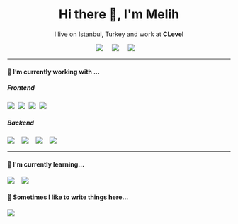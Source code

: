 <h1 align='center'> Hi there 👋, I'm Melih </h1>

<p align='center'>
  I live on Istanbul, Turkey and work at <b>CLevel</b> 
</p>

<!-- <p align='center'>
  <img src="https://komarev.com/ghpvc/?username=kdrmlhcn" alt="kdrmlhcn" />
</p> -->


<p align='center'>
  <a href="https://twitter.com/kdrmlhcn" target="_blank"><img src="https://img.shields.io/badge/twitter-%231DA1F2.svg?&style=for-the-badge&logo=twitter&logoColor=white" /></a>&nbsp;&nbsp;&nbsp;&nbsp;
  <a href="https://www.linkedin.com/in/kadirmelihcan/" target="_blank"><img src="https://img.shields.io/badge/linkedin-%230077B5.svg?&style=for-the-badge&logo=linkedin&logoColor=white" /></a>&nbsp;&nbsp;&nbsp;&nbsp;
  <a href="mailto:kadirmelihcan@gmail.com?subject=Hello"><img src="https://img.shields.io/badge/gmail-%23D14836.svg?&style=for-the-badge&logo=gmail&logoColor=white" /></a>&nbsp;&nbsp;&nbsp;&nbsp;

</p>


<hr>


<!--
**kdrmlhcn/kdrmlhcn** is a ✨ _special_ ✨ repository because its `README.md` (this file) appears on your GitHub profile.

Here are some ideas to get you started:

- 🔭 I’m currently working on ...
- 🌱 I’m currently learning ...
- 👯 I’m looking to collaborate on ...
- 🤔 I’m looking for help with ...
- 💬 Ask me about ...
- 📫 How to reach me: ...
- 😄 Pronouns: ...
- ⚡ Fun fact: ...
-->




<h4> 🔭 I’m currently working with ...</h4>


<h5>Frontend</h5>
<p >
  <img src="https://img.shields.io/badge/html5%20-%23e34f26.svg?&style=for-the-badge&logo=html5&logoColor=white" />&nbsp;&nbsp;<img src="https://img.shields.io/badge/css3%20-%231572B6.svg?&style=for-the-badge&logo=css3&logoColor=white" />&nbsp;&nbsp;<img src="https://img.shields.io/badge/jquery%20-%230769ad.svg?&style=for-the-badge&logo=jquery&logoColor=white" />&nbsp;&nbsp;<img src="https://img.shields.io/badge/javascript%20-%23F7DF1E.svg?&style=for-the-badge&logo=javascript&logoColor=white" />&nbsp;&nbsp;
</p>


<h5>Backend</h5>
<p >
  <img src="https://img.shields.io/badge/php-%23777BB4.svg?&style=for-the-badge&logo=php&logoColor=white" />&nbsp;&nbsp;&nbsp;
  <img src="https://img.shields.io/badge/laravel%20-%23FF2D20.svg?&style=for-the-badge&logo=laravel&logoColor=white" />&nbsp;&nbsp;&nbsp;
  <img src="https://img.shields.io/badge/mysql-%2300f.svg?&style=for-the-badge&logo=mysql&logoColor=white" />&nbsp;&nbsp;&nbsp;
  <img src="https://img.shields.io/badge/postgres-%23316192.svg?&style=for-the-badge&logo=postgresql&logoColor=white" />&nbsp;&nbsp;&nbsp;
</p>

<hr>

<h4>🌱 I'm currently learning...</h4>
<p >
  <img src="https://img.shields.io/badge/Flutter%20-%2302569B.svg?&style=for-the-badge&logo=Flutter&logoColor=white" />&nbsp;&nbsp;&nbsp;
  <img src="https://img.shields.io/badge/vuejs%20-%2335495e.svg?&style=for-the-badge&logo=vue.js&logoColor=%234FC08D" />
</p>


<p align='right'>
<h4>💬 Sometimes I like to write things here...</h4>
  <a href="https://medium.com/@kdrmlhcn" target="_blank"><img src="https://img.shields.io/badge/medium-%2312100E.svg?&style=for-the-badge&logo=medium&logoColor=white" /></a>&nbsp;&nbsp;&nbsp;
</p>


